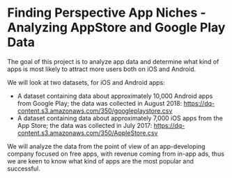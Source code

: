 # Finding Perspective App Niches - Analyzing AppStore and Google Play Data

The goal of this project is to analyze app data and determine what kind of apps is most likely to attract more users both on iOS and Android.

We will look at two datasets, for iOS and Android apps:
- A dataset containing data about approximately 10,000 Android apps from Google Play; the data was collected in August 2018:
https://dq-content.s3.amazonaws.com/350/googleplaystore.csv
- A dataset containing data about approximately 7,000 iOS apps from the App Store; the data was collected in July 2017:
https://dq-content.s3.amazonaws.com/350/AppleStore.csv

We will analyze the data from the point of view of an app-developing company focused on free apps, with revenue coming from in-app ads, thus we are keen to know what kind of apps are the most popular and successful.
